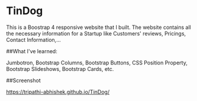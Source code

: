 # TinDog
This is a Boostrap 4 responsive website that I built. The website contains all the necessary information for a Startup like Customers' reviews, Pricings, Contact Information,...

##What I've learned: 

Jumbotron, Bootstrap Columns, Bootstrap Buttons, CSS Position Property, Bootstrap Slideshows, Bootstrap Cards, etc.



##Screenshot

https://tripathi-abhishek.github.io/TinDog/
